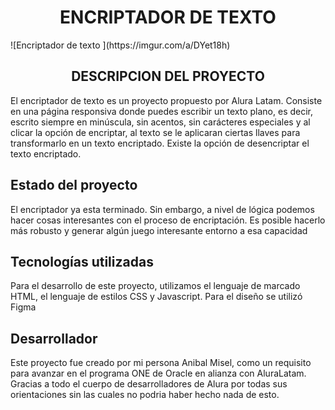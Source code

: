 <h1 align="center">ENCRIPTADOR DE TEXTO</h1>
![Encriptador de texto ](https://imgur.com/a/DYet18h)
<h2 align="center">DESCRIPCION DEL PROYECTO</h2>
<p>El encriptador de texto es un proyecto propuesto por Alura Latam. Consiste en una página responsiva donde puedes escribir un texto plano, es decir, escrito siempre en minúscula, sin acentos, sin carácteres especiales y al clicar la opción de encriptar, al texto se le aplicaran ciertas llaves para transformarlo en un texto encriptado. Existe la opción de desencriptar el texto encriptado.</p>
<h2>Estado del proyecto</h2>
<p>El encriptador ya esta terminado. Sin embargo, a nivel de lógica podemos hacer cosas interesantes con el proceso de encriptación. Es posible hacerlo más robusto y generar algún juego interesante entorno a esa capacidad</p>
<h2>Tecnologías utilizadas</h2>
<p>Para el desarrollo de este proyecto, utilizamos el lenguaje de marcado HTML, el lenguaje de estilos CSS y Javascript. Para el diseño se utilizó Figma</p>
<h2>Desarrollador</h2>
<p>Este proyecto fue creado por mi persona Anibal Misel, como un requisito para avanzar en el programa ONE de Oracle en alianza con AluraLatam. Gracias a todo el cuerpo de desarrolladores de Alura por todas sus orientaciones sin las cuales no podria haber hecho nada de esto.</p>
